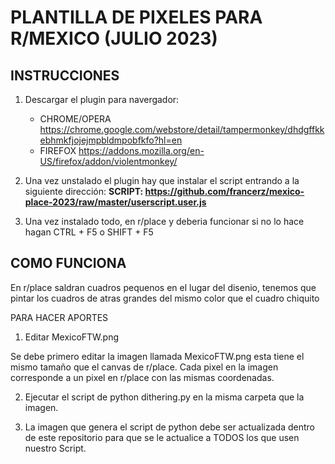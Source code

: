 # PLANTILLA DE PIXELES PARA R/MEXICO (JULIO 2023)

## INSTRUCCIONES

1. Descargar el plugin para navergador:
   - CHROME/OPERA https://chrome.google.com/webstore/detail/tampermonkey/dhdgffkkebhmkfjojejmpbldmpobfkfo?hl=en
   - FIREFOX https://addons.mozilla.org/en-US/firefox/addon/violentmonkey/

2. Una vez unstalado el plugin hay que instalar el script entrando a la siguiente dirección:
   **SCRIPT: https://github.com/francerz/mexico-place-2023/raw/master/userscript.user.js**
  
3. Una vez instalado todo, en r/place y deberia funcionar si no lo hace hagan CTRL + F5 o SHIFT + F5

## COMO FUNCIONA

En r/place saldran cuadros pequenos en el lugar del disenio, tenemos que pintar los cuadros de atras grandes del mismo color que el cuadro chiquito

PARA HACER APORTES

1. Editar MexicoFTW.png

Se debe primero editar la imagen llamada MexicoFTW.png esta tiene el mismo tamaño que el canvas de r/place.
Cada pixel en la imagen corresponde a un pixel en r/place con las mismas coordenadas. 

2. Ejecutar el script de python dithering.py en la misma carpeta que la imagen.

3. La imagen que genera el script de python debe ser actualizada dentro de este
   repositorio para que se le actualice a TODOS los que usen nuestro Script. 


         
